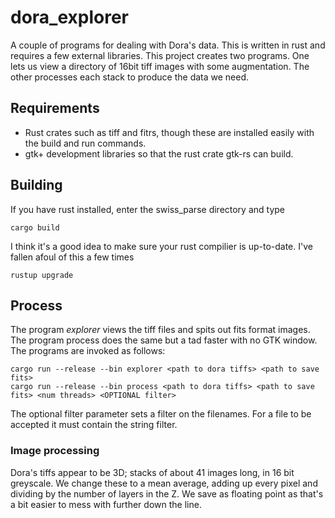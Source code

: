 # dora_explorer

A couple of programs for dealing with Dora's data. This is written in rust and requires a few external libraries. This project creates two programs. One lets us view a directory of 16bit tiff images with some augmentation. The other processes each stack to produce the data we need.

## Requirements

* Rust crates such as tiff and fitrs, though these are installed easily with the build and run commands.
* gtk+ development libraries so that the rust crate gtk-rs can build.

## Building

If you have rust installed, enter the swiss_parse directory and type

    cargo build

I think it's a good idea to make sure your rust compilier is up-to-date. I've fallen afoul of this a few times

    rustup upgrade

## Process

The program *explorer* views the tiff files and spits out fits format images. The program process does the same but a tad faster with no GTK window. The programs are invoked as follows:

    cargo run --release --bin explorer <path to dora tiffs> <path to save fits>
    cargo run --release --bin process <path to dora tiffs> <path to save fits> <num threads> <OPTIONAL filter>

The optional filter parameter sets a filter on the filenames. For a file to be accepted it must contain the string filter. 

### Image processing

Dora's tiffs appear to be 3D; stacks of about 41 images long, in 16 bit greyscale. We change these to a mean average, adding up every pixel and dividing by the number of layers in the Z. We save as floating point as that's a bit easier to mess with further down the line.